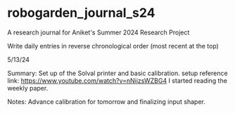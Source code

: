# robogarden_journal_s24
A research journal for Aniket's Summer 2024 Research Project

Write daily entries in reverse chronological order (most recent at the top)

5/13/24

Summary: 
Set up of the Solval printer and basic calibration. 
setup reference link: https://www.youtube.com/watch?v=nNijzsWZBG4
I started reading the weekly paper.

Notes:
Advance calibration for tomorrow and finalizing input shaper. 
